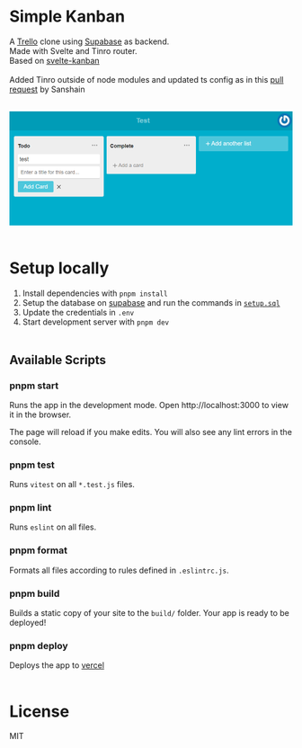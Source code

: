 # Simple Kanban

A [Trello](https://trello.com) clone using [Supabase](https://supabase.io) as backend.<br>
Made with Svelte and Tinro router.<br>
Based on [svelte-kanban](https://github.com/supabase-community/svelte-kanban)<br><br>
Added Tinro outside of node modules and updated ts config as in this [pull request](https://github.com/AlexxNB/tinro/pull/121) by Sanshain<br><br>

![Screenshot](./screenshot.png)<br><br>

# Setup locally
1. Install dependencies with `pnpm install`
2. Setup the database on [supabase](https://supabase.io) and run the commands in [`setup.sql`](https://github.com/supabase-community/supabase-kanban/blob/main/setup.sql)
3. Update the credentials in `.env`
4. Start development server with `pnpm dev`<br><br>

## Available Scripts

### pnpm start

Runs the app in the development mode.
Open http://localhost:3000 to view it in the browser.

The page will reload if you make edits.
You will also see any lint errors in the console.

### pnpm test

Runs `vitest` on all `*.test.js` files.

### pnpm lint

Runs `eslint` on all files.

### pnpm format

Formats all files according to rules defined in `.eslintrc.js`.

### pnpm build

Builds a static copy of your site to the `build/` folder.
Your app is ready to be deployed!

### pnpm deploy

Deploys the app to [vercel](https://vercel.com)<br><br>

# License

MIT
